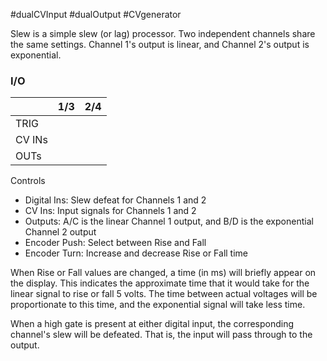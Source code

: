 #dualCVInput #dualOutput #CVgenerator 

Slew is a simple slew (or lag) processor. Two independent channels share the same settings. Channel 1's output is linear, and Channel 2's output is exponential.

### I/O

|        | 1/3 | 2/4 |
| ------ | :-: | :-: |
| TRIG   |     |     |
| CV INs |     |     |
| OUTs   |     |     |


Controls
* Digital Ins: Slew defeat for Channels 1 and 2
* CV Ins: Input signals for Channels 1 and 2
* Outputs: A/C is the linear Channel 1 output, and B/D is the exponential Channel 2 output
* Encoder Push: Select between Rise and Fall
* Encoder Turn: Increase and decrease Rise or Fall time

When Rise or Fall values are changed, a time (in ms) will briefly appear on the display. This indicates the approximate time that it would take for the linear signal to rise or fall 5 volts. The time between actual voltages will be proportionate to this time, and the exponential signal will take less time.

When a high gate is present at either digital input, the corresponding channel's slew will be defeated. That is, the input will pass through to the output.